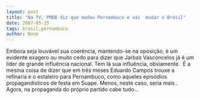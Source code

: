 ```yaml
---
layout: post
title: "Na TV, PMDB diz que mudou Pernambuco e vai  mudar o Brasil"
date: 2007-05-15
tags: brasil,pernambuco
author: None
---
```


Embora seja louv&aacute;vel sua coer&ecirc;ncia, mantendo-se na oposi&ccedil;&atilde;o, &eacute; um evidente exagero ou muito cedo&nbsp;para dizer que Jarbas Vasconcelos j&aacute; &eacute; um l&iacute;der de grande influ&ecirc;ncia nacional. Tem l&aacute; sua influ&ecirc;ncia, obviamente.&nbsp;
&Eacute; a mesma coisa de dizer que em tr&ecirc;s meses Eduardo Campos trouxe a refinaria e o estaleiro para Pernambuco, como aqueles epis&oacute;dios propagand&iacute;sticos de festa em Suape. Menos, neste caso, seria mais .
Agora, na propaganda do pr&oacute;prio partido cabe tudo... 